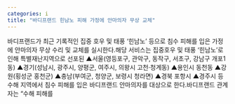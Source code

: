 ```yaml
---
categories: i
title: "바디프랜드 힌남노 피해 가정에 안마의자 무상 교체"
---
```

바디프랜드가 최근 기록적인 집중 호우 및 태풍 ‘힌남노’ 등으로 침수 피해를 입은 가정에 안마의자 무상 수리 및 교체를 실시한다.해당 서비스는 집중호우 및 태풍 ‘힌남노’로 인해 특별재난지역으로 선포된 ▲서울(영등포구, 관악구, 동작구, 서초구, 강남구 개포1동) ▲경기(성남시, 광주시, 양평군, 여주시, 의왕시 고천·청계동) ▲용인시 동천동 ▲강원(횡성군 홍천군) ▲충남(부여군, 청양군, 보령시 청라면) ▲경북 포항시 ▲경주시 등 수해 지역에서 침수 피해를 입은 바디프랜드 안마의자를 대상으로 한다.바디프랜드 관계자는 “수해 피해를
